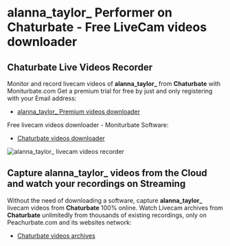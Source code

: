 # alanna_taylor_ Performer on Chaturbate - Free LiveCam videos downloader

## Chaturbate Live Videos Recorder

Monitor and record livecam videos of **alanna_taylor_** from **Chaturbate** with Moniturbate.com
Get a premium trial for free by just and only registering with your Email address:
* [alanna_taylor_ Premium videos downloader](https://moniturbate.com/request-demo-licence-key.html)

Free livecam videos downloader - Moniturbate Software:
* [Chaturbate videos downloader](https://moniturbate.com/moniturbate-download-software.html)

![alanna_taylor_ livecam videos recorder](https://peachurnet.com/templates/moniturbate-software.png)


## Capture alanna_taylor_ videos from the Cloud and watch your recordings on Streaming

Without the need of downloading a software, capture **alanna_taylor_** livecam videos from **Chaturbate** 100% online.
Watch Livecam archives from **Chaturbate** unlimitedly from thousands of existing recordings, only on Peachurbate.com and its websites network:
* [Chaturbate videos archives](https://peachurnet.com/)